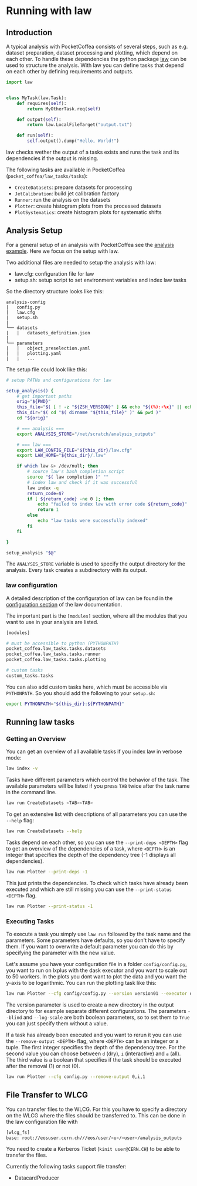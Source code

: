 # Running with law

## Introduction

A typical analysis with PocketCoffea consists of several steps, such as e.g. dataset preparation, dataset processing and plotting, which depend on each other. To handle these dependencies the python package [law](https://law.readthedocs.io/en/latest/) can be used to structure the analysis. With law you can define tasks that depend on each other by defining requirements and outputs.
```python
import law


class MyTask(law.Task):
    def requires(self):
        return MyOtherTask.req(self)

    def output(self):
        return law.LocalFileTarget("output.txt")

    def run(self):
        self.output().dump("Hello, World!")
```
law checks wether the output of a tasks exists and runs the task and its dependencies if the output is missing.

The following tasks are available in PocketCoffea (`pocket_coffea/law_tasks/tasks`):
  - `CreateDatasets`: prepare datasets for processing
  - `JetCalibration`: build jet calibration factory
  - `Runner`: run the analysis on the datasets
  - `Plotter`: create histogram plots from the processed datasets
  - `PlotSystematics`: create histogram plots for systematic shifts

## Analysis Setup

For a general setup of an analysis with PocketCoffea see the [analysis example](https://pocketcoffea.readthedocs.io/en/stable/analysis_example.html). Here we focus on the setup with law.

Two additional files are needed to setup the analysis with law:
  - law.cfg: configuration file for law
  - setup.sh: setup script to set environment variables and index law tasks

So the directory structure looks like this:
```
analysis-config
|   config.py
|   law.cfg
|   setup.sh
|
└── datasets
|   |   datasets_definition.json
|
└── parameters
|   |   object_preselection.yaml
|   |   plotting.yaml
|   |   ...
```

The setup file could look like this:
```bash
# setup PATHs and configurations for law

setup_analysis() {
    # get important paths
    orig="${PWD}"
    this_file="$( [ ! -z "${ZSH_VERSION}" ] && echo "${(%):-%x}" || echo "${BASH_SOURCE[0]}" )"
    this_dir="$( cd "$( dirname "${this_file}" )" && pwd )"
    cd "${orig}"

    # === analysis ===
    export ANALYSIS_STORE="/net/scratch/analysis_outputs"

    # === law ===
    export LAW_CONFIG_FILE="${this_dir}/law.cfg"
    export LAW_HOME="${this_dir}/.law"

    if which law &> /dev/null; then
        # source law's bash completion script
        source "$( law completion )" ""
        # index law and check if it was successful
        law index -q
        return_code=$?
        if [ ${return_code} -ne 0 ]; then
            echo "failed to index law with error code ${return_code}"
            return 1
        else
            echo "law tasks were successfully indexed"
        fi
    fi

}

setup_analysis "$@"
```

The `ANALYSIS_STORE` variable is used to specify the output directory for the analysis. Every task creates a subdirectory with its output.

### law configuration

A detailed description of the configuration of law can be found in the [configuration section](https://law.readthedocs.io/en/latest/config.html) of the law documentation.

The important part is the `[modules]` section, where all the modules that you want to use in your analysis are listed.

```bash
[modules]

# must be accessible to python (PYTHONPATH)
pocket_coffea.law_tasks.tasks.datasets
pocket_coffea.law_tasks.tasks.runner
pocket_coffea.law_tasks.tasks.plotting

# custom tasks
custom_tasks.tasks
```
You can also add custom tasks here, which must be accessible via `PYTHONPATH`. So you should add the following to your `setup.sh`:
```bash
export PYTHONPATH="${this_dir}:${PYTHONPATH}"
```

## Running law tasks

### Getting an Overview
You can get an overview of all available tasks if you index law in verbose mode:
```bash
law index -v
```

Tasks have different parameters which control the behavior of the task. The available parameters will be listed if you press `TAB` twice after the task name in the command line.
```bash
law run CreateDatasets <TAB><TAB>
```
To get an extensive list with descriptions of all parameters you can use the `--help` flag:
```bash
law run CreateDatasets --help
```

Tasks depend on each other, so you can use the `--print-deps <DEPTH>` flag to get an overview of the dependencies of a task, where `<DEPTH>` is an integer that specifies the depth of the dependency tree (-1 displays all dependencies).
```bash
law run Plotter --print-deps -1
```
This just prints the dependencies. To check which tasks have already been executed and which are still missing you can use the `--print-status <DEPTH>` flag.
```bash
law run Plotter --print-status -1
```

### Executing Tasks
To execute a task you simply use `law run` followed by the task name and the parameters. Some parameters have defaults, so you don't have to specify them. If you want to overwrite a default parameter you can do this by specifying the parameter with the new value.

Let's assume you have your configuration file in a folder `config/config.py`, you want to run on lxplus with the dask executor and you want to scale out to 50 workers. In the plots you dont want to plot the data and you want the y-axis to be logarithmic. You can run the plotting task like this:
```bash
law run Plotter --cfg config/config.py --version version01 --executor dask@lxplus --scaleout 50 --blind True --log-scale 
```
The version parameter is used to create a new directory in the output directory to for example separate different configurations. The parameters `--blind` and `--log-scale` are both boolean parameters, so to set them to `True` you can just specify them without a value.

If a task has already been executed and you want to rerun it you can use the `--remove-output <DEPTH>` flag, where `<DEPTH>` can be an integer or a tuple. The first integer specifies the depth of the dependency tree. For the second value you can choose between `d` (dry), `i` (interactive) and `a` (all). The third value is a boolean that specifies if the task should be executed after the removal (1) or not (0).
```bash
law run Plotter --cfg config.py --remove-output 0,i,1
```

## File Transfer to WLCG

You can transfer files to the WLCG. For this you have to specify a directory on the WLCG where the files should be transferred to. This can be done in the law configuration file with
```bash
[wlcg_fs]
base: root://eosuser.cern.ch///eos/user/<u>/<user>/analysis_outputs
```
You need to create a Kerberos Ticket (`kinit user@CERN.CH`) to be able to transfer the files.

Currently the following tasks support file transfer:
- DatacardProducer